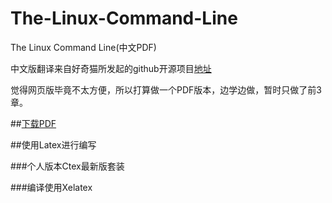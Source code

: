 The-Linux-Command-Line
======================

The Linux Command Line(中文PDF)

中文版翻译来自好奇猫所发起的github开源项目[地址](http://billie66.github.io/TLCL/book/zh/)

觉得网页版毕竟不太方便，所以打算做一个PDF版本，边学边做，暂时只做了前3章。

##[下载PDF](https://github.com/UnkelTao/The-Linux-Command-Line/raw/master/Book.pdf)

##使用Latex进行编写

###个人版本Ctex最新版套装

###编译使用Xelatex
